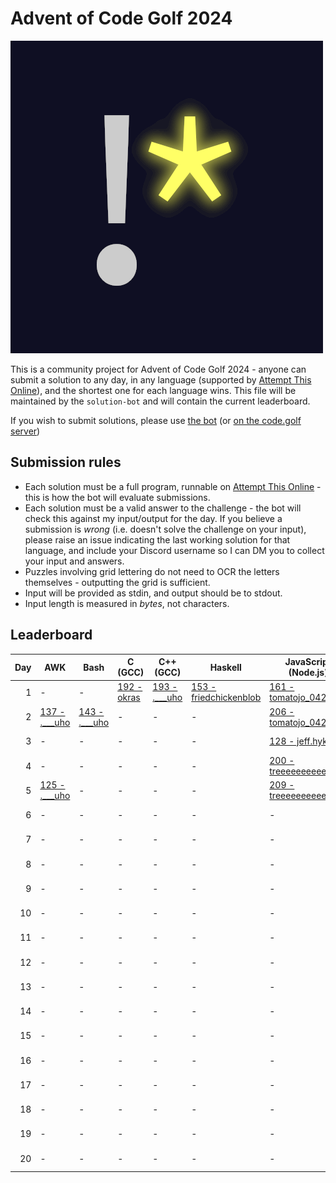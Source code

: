 # Advent of Code Golf 2024

![Advent of Code Golf icon](./advent-of-code-golf.png)

This is a community project for Advent of Code Golf 2024 - anyone can submit a
solution to any day, in any language (supported by [Attempt This
Online](https://ato.pxeger.com)), and the shortest one for each language wins.
This file will be maintained by the `solution-bot` and will contain the current
leaderboard.

If you wish to submit solutions, please use [the bot](https://discord.com/api/oauth2/authorize?client_id=1179753478214651915&permissions=0&scope=bot)
(or [on the code.golf server](https://discord.gg/eVCTkYQ))

## Submission rules

- Each solution must be a full program, runnable on [Attempt This
  Online](https://ato.pxeger.com) - this is how the bot will evaluate submissions.
- Each solution must be a valid answer to the challenge - the bot will check this
  against my input/output for the day. If you believe a submission is *wrong*
  (i.e. doesn't solve the challenge on your input), please raise an issue
  indicating the last working solution for that language, and include your
  Discord username so I can DM you to collect your input and answers.
- Puzzles involving grid lettering do not need to OCR the letters themselves -
  outputting the grid is sufficient.
- Input will be provided as stdin, and output should be to stdout.
- Input length is measured in *bytes*, not characters.

## Leaderboard

Day | AWK | Bash | C (GCC) | C++ (GCC) | Haskell | JavaScript (Node.js) | Julia | K (ngn/k) | Perl | Python | Python (No Whitespace) | Python (Orthoplex) | Python 2 | Ruby | TypeScript (Deno)
--: | --- | --- | --- | --- | --- | --- | --- | --- | --- | --- | --- | --- | --- | --- | ---
1 | - | - | [192 - okras](./solutions/1/c_gcc) | [193 - .___uho](./solutions/1/cplusplus_gcc) | [153 - friedchickenblob](./solutions/1/haskell) | [161 - tomatojo_04212](./solutions/1/node) | [97 - okras](./solutions/1/julia) | [33 - okras](./solutions/1/k_ngn) | [101 - okras](./solutions/1/perl) | [89 - _tessaract](./solutions/1/python) | [98 - .___uho](./solutions/1/python-no-ws) | [481 - orthoplex](./solutions/1/python-orthoplex) | - | [101 - the.unnamed](./solutions/1/ruby) | [197 - jeff.hykin](./solutions/1/deno)
2 | [137 - .___uho](./solutions/2/awk) | [143 - .___uho](./solutions/2/bash) | - | - | - | [206 - tomatojo_04212](./solutions/2/node) | [105 - okras](./solutions/2/julia) | [41 - okras](./solutions/2/k_ngn) | [162 - friedchickenblob](./solutions/2/perl) | [145 - biz314](./solutions/2/python) | [155 - _tessaract](./solutions/2/python-no-ws) | - | - | [143 - the.unnamed](./solutions/2/ruby) | [282 - jeff.hykin](./solutions/2/deno)
3 | - | - | - | - | - | [128 - jeff.hykin](./solutions/3/node) | [243 - alemelis](./solutions/3/julia) | [70 - bstr.at](./solutions/3/k_ngn) | [106 - friedchickenblob](./solutions/3/perl) | [140 - duckyluuk](./solutions/3/python) | - | - | - | [82 - the.unnamed](./solutions/3/ruby) | [160 - jeff.hykin](./solutions/3/deno)
4 | - | - | - | - | - | [200 - treeeeeeeeeeeeee](./solutions/4/node) | [358 - alemelis](./solutions/4/julia) | [69 - okras](./solutions/4/k_ngn) | [681 - friedchickenblob](./solutions/4/perl) | [145 - okras](./solutions/4/python) | [148 - biz314](./solutions/4/python-no-ws) | - | - | - | [1639 - jeff.hykin](./solutions/4/deno)
5 | [125 - .___uho](./solutions/5/awk) | - | - | - | - | [209 - treeeeeeeeeeeeee](./solutions/5/node) | [123 - .___uho](./solutions/5/julia) | [52 - okras](./solutions/5/k_ngn) | [86 - okras](./solutions/5/perl) | [134 - biz314](./solutions/5/python) | [649 - orthoplex](./solutions/5/python-no-ws) | [649 - orthoplex](./solutions/5/python-orthoplex) | - | - | -
6 | - | - | - | - | - | - | - | - | - | [193 - biz314](./solutions/6/python) | - | - | - | - | -
7 | - | - | - | - | - | - | [574 - alemelis](./solutions/7/julia) | [47 - attinat](./solutions/7/k_ngn) | - | [175 - okras](./solutions/7/python) | [184 - okras](./solutions/7/python-no-ws) | - | - | [140 - natt.e](./solutions/7/ruby) | -
8 | - | - | - | - | - | - | - | [72 - okras](./solutions/8/k_ngn) | - | [157 - .___uho](./solutions/8/python) | [163 - .___uho](./solutions/8/python-no-ws) | - | - | - | -
9 | - | - | - | - | - | - | - | [151 - okras](./solutions/9/k_ngn) | - | [214 - .___uho](./solutions/9/python) | - | - | - | - | -
10 | - | - | - | - | - | - | [350 - alemelis](./solutions/10/julia) | [50 - okras](./solutions/10/k_ngn) | - | [172 - .___uho](./solutions/10/python) | - | [626 - orthoplex](./solutions/10/python-orthoplex) | [448 - orthoplex](./solutions/10/python2) | - | -
11 | - | - | - | - | - | - | - | [75 - okras](./solutions/11/k_ngn) | - | [191 - biz314](./solutions/11/python) | - | - | - | [228 - abrahamjlr](./solutions/11/ruby) | -
12 | - | - | - | - | - | - | - | [81 - okras](./solutions/12/k_ngn) | - | [227 - livingboxy](./solutions/12/python) | [422 - _tessaract](./solutions/12/python-no-ws) | - | - | - | -
13 | - | - | - | - | - | - | [436 - alemelis](./solutions/13/julia) | [74 - okras](./solutions/13/k_ngn) | - | [180 - _tessaract](./solutions/13/python) | [190 - _tessaract](./solutions/13/python-no-ws) | - | - | [145 - the.unnamed](./solutions/13/ruby) | -
14 | - | - | - | - | - | - | - | [67 - okras](./solutions/14/k_ngn) | - | [190 - okras](./solutions/14/python) | [211 - _tessaract](./solutions/14/python-no-ws) | - | - | [169 - natt.e](./solutions/14/ruby) | -
15 | - | - | - | - | - | - | - | [199 - okras](./solutions/15/k_ngn) | - | [328 - okras](./solutions/15/python) | [344 - _tessaract](./solutions/15/python-no-ws) | - | - | - | -
16 | - | - | - | - | - | - | - | [97 - okras](./solutions/16/k_ngn) | - | [212 - biz314](./solutions/16/python) | [230 - _tessaract](./solutions/16/python-no-ws) | - | - | - | -
17 | - | - | - | - | - | - | - | - | - | [237 - _tessaract](./solutions/17/python) | [252 - _tessaract](./solutions/17/python-no-ws) | - | - | - | -
18 | - | - | - | - | - | - | - | - | - | [165 - biz314](./solutions/18/python) | - | - | - | - | -
19 | - | - | - | - | - | - | - | [66 - okras](./solutions/19/k_ngn) | - | [163 - starwort](./solutions/19/python) | - | - | - | [98 - cefqrn](./solutions/19/ruby) | -
20 | - | - | - | - | - | - | - | - | - | [372 - _tessaract](./solutions/20/python) | - | - | - | - | -
